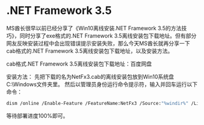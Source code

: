 # .NET Framework 3.5

MS酋长很早以前已经分享了《Win10离线安装.NET Framework 3.5的方法技巧》，同时分享了exe格式的.NET Framework 3.5离线安装包下载地址。但有部分网友反映安装过程中会出现错误提示安装失败，那么今天MS酋长就再分享一下cab格式的.NET Framework 3.5离线安装包下载地址，以及安装方法。

cab格式.NET Framework 3.5离线安装包下载地址：百度网盘

安装方法：
先把下载的名为NetFx3.cab的离线安装包放到Win10系统盘C:\Windows文件夹里。
然后以管理员身份运行命令提示符，输入并回车运行以下命令：
```sh
dism /online /Enable-Feature /FeatureName:NetFx3 /Source:"%windir%" /LimitAccess
```
等待部署进度100%即可。

[1]: https://www.windows10.pro/net-framework-3-5-netfx3-cab-download/ 'Win10离线安装.NET Framework 3.5的方法补充（附cab格式离线安装包下载）'